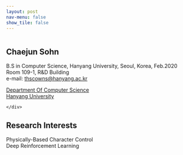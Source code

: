 ```yaml
---
layout: post
nav-menu: false 
show_tile: false
---
```


<!-- One -->
<section id="one">
	<div class="inner">
		<span class="image left"><img src="../../assets/people/unknown-male.jpg" alt="" /></span>

<h2>Chaejun Sohn</h2>

B.S in Computer Science, Hanyang University, Seoul, Korea, Feb.2020<br>
Room 109-1, R&D Building<br>
e-mail: thscowns@hanyang.ac.kr
<p/>

<a target="_blank" rel="noopener noreferrer" href="http://cs.hanyang.ac.kr/">Department Of Computer Science</a>
<br/>
<a target="_blank" rel="noopener noreferrer" href="https://www.hanyang.ac.kr/">Hanyang University</a>


	</div>
</section>

## Research Interests
Physically-Based Character Control
<br/>Deep Reinforcement Learning
